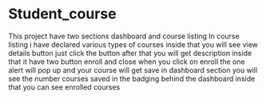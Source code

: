 # Student_course
This project have two sections dashboard and course listing 
In course listing i have declared various types of courses 
inside that you will see view details button just click the button after that you
will get description inside that it have two button enroll and close
when you click on enroll the one alert will pop up and your course will get save in 
dashboard section you will see the number courses saved in the badging behind the dashboard
inside that you can see enrolled courses
